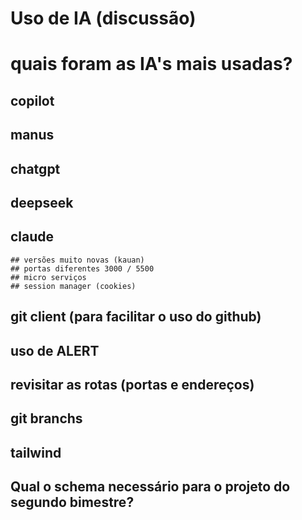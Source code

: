 # Uso de IA (discussão)

# quais foram as IA's mais usadas?
## copilot
## manus
## chatgpt
## deepseek
## claude


    ## versões muito novas (kauan)
    ## portas diferentes 3000 / 5500
    ## micro serviços
    ## session manager (cookies)
## git client (para facilitar o uso do github)

## uso de ALERT

## revisitar as rotas (portas e endereços)

## git branchs

## tailwind

## Qual o schema necessário para o projeto do segundo bimestre?


